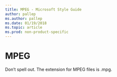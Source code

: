 ```yaml
---
title: MPEG - Microsoft Style Guide
author: pallep
ms.author: pallep
ms.date: 01/19/2018
ms.topic: article
ms.prod: non-product-specific
---
```


# MPEG

Don’t spell out. The extension for MPEG files is .mpg.
